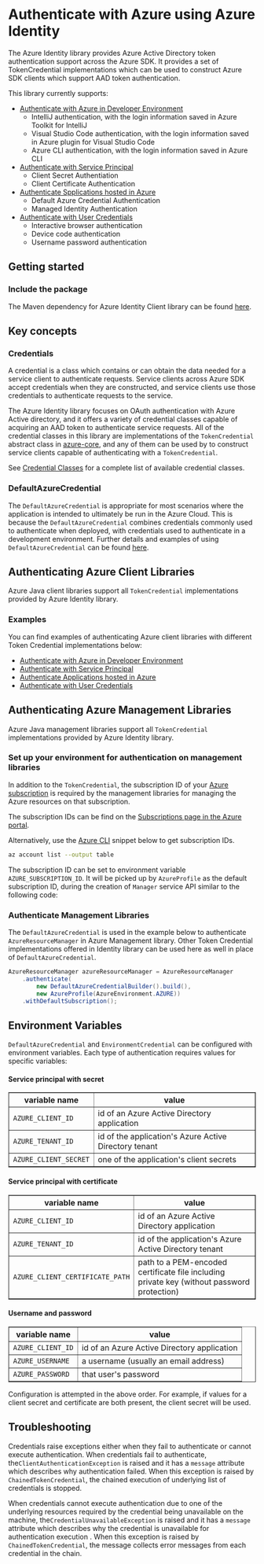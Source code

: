 # Authenticate with Azure using Azure Identity

The Azure Identity library provides Azure Active Directory token authentication support across the Azure SDK. It provides a set of TokenCredential implementations which can be used to construct Azure SDK clients which support AAD token authentication.

This library currently supports:
- [Authenticate with Azure in Developer Environment](./identity_env_auth.md)
    * IntelliJ authentication, with the login information saved in Azure Toolkit for IntelliJ
    * Visual Studio Code authentication, with the login information saved in Azure plugin for Visual Studio Code
    * Azure CLI authentication, with the login information saved in Azure CLI
- [Authenticate with Service Principal](./identity_service_principal_auth.md)
    * Client Secret Authentiation
    * Client Certificate Authentication
- [Authenticate Spplications hosted in Azure](./identity_azure_hosted_auth.md)
    * Default Azure Credential Authentication
    * Managed Identity Authentication
- [Authenticate with User Credentials](./identity_user_auth.md)
    * Interactive browser authentication
    * Device code authentication
    * Username password authentication

## Getting started
### Include the package

The Maven dependency for Azure Identity Client library can be found [here](https://search.maven.org/artifact/com.azure/azure-identity).

## Key concepts
### Credentials

A credential is a class which contains or can obtain the data needed for a service client to authenticate requests. Service clients across Azure SDK accept credentials when they are constructed, and service clients use those credentials to authenticate requests to the service. 

The Azure Identity library focuses on OAuth authentication with Azure Active directory, and it offers a variety of credential classes capable of acquiring an AAD token to authenticate service requests. All of the credential classes in this library are implementations of the `TokenCredential` abstract class in [azure-core][azure_core_library], and any of them can be used by to construct service clients capable of authenticating with a `TokenCredential`. 

See [Credential Classes](#credential-classes) for a complete list of available credential classes.

### DefaultAzureCredential
The `DefaultAzureCredential` is appropriate for most scenarios where the application is intended to ultimately be run in the Azure Cloud. This is because the `DefaultAzureCredential` combines credentials commonly used to authenticate when deployed, with credentials used to authenticate in a development environment. Further details and examples of using `DefaultAzureCredential` can be found [here](identity_azure_hosted_auth.md#default-azure-credential).

## Authenticating Azure Client Libraries

Azure Java client libraries support all `TokenCredential` implementations provided by Azure Identity library.

### Examples
You can find examples of authenticating Azure client libraries with different Token Credential implementations below:

* [Authenticate with Azure in Developer Environment](./identity_env_auth.md)
* [Authenticate with Service Principal](./identity_service_principal_auth.md)
* [Authenticate Applications hosted in Azure](./identity_azure_hosted_auth.md)
* [Authenticate with User Credentials](./identity_user_auth.md)


## Authenticating Azure Management Libraries

Azure Java management libraries support all `TokenCredential` implementations provided by Azure Identity library.

### Set up your environment for authentication on management libraries

In addition to the `TokenCredential`, the subscription ID of your [Azure subscription](https://docs.microsoft.com/learn/modules/create-an-azure-account/4-multiple-subscriptions) is required by the management libraries for managing the Azure resources on that subscription.

The subscription IDs can be find on the [Subscriptions page in the Azure portal](https://portal.azure.com/#blade/Microsoft_Azure_Billing/SubscriptionsBlade).

Alternatively, use the [Azure CLI][azure_cli] snippet below to get subscription IDs.

```bash
az account list --output table
```

The subscription ID can be set to environment variable `AZURE_SUBSCRIPTION_ID`.
It will be picked up by `AzureProfile` as the default subscription ID, during the creation of `Manager` service API similar to the following code: 

### Authenticate Management Libraries
The `DefaultAzureCredential` is used in the example below to authenticate `AzureResourceManager` in Azure Management library. Other Token Credential implementations offered in Identity library can be used here as well in place of `DefaultAzureCredential`.

```java
AzureResourceManager azureResourceManager = AzureResourceManager
    .authenticate(
        new DefaultAzureCredentialBuilder().build(),
        new AzureProfile(AzureEnvironment.AZURE))
    .withDefaultSubscription();
```

## Environment Variables
`DefaultAzureCredential` and `EnvironmentCredential` can be configured with environment variables. Each type of authentication requires values for specific variables:

#### Service principal with secret
<table border="1" width="100%">
<thead>
<tr>
<th>variable name</th>
<th>value</th>
</tr>
</thead>
<tbody>
<tr>
<td><code>AZURE_CLIENT_ID</code></td>
<td>id of an Azure Active Directory application</td>
</tr>
<tr>
<td><code>AZURE_TENANT_ID</code></td>
<td>id of the application's Azure Active Directory tenant</td>
</tr>
<tr>
<td><code>AZURE_CLIENT_SECRET</code></td>
<td>one of the application's client secrets</td>
</tr>
</tbody>
</table>

#### Service principal with certificate
<table border="1" width="100%">
<thead>
<tr>
<th>variable name</th>
<th>value</th>
</tr>
</thead>
<tbody>
<tr>
<td><code>AZURE_CLIENT_ID</code></td>
<td>id of an Azure Active Directory application</td>
</tr>
<tr>
<td><code>AZURE_TENANT_ID</code></td>
<td>id of the application's Azure Active Directory tenant</td>
</tr>
<tr>
<td><code>AZURE_CLIENT_CERTIFICATE_PATH</code></td>
<td>path to a PEM-encoded certificate file including private key (without password protection)</td>
</tr>
</tbody>
</table>

#### Username and password
<table border="1" width="100%">
<thead>
<tr>
<th>variable name</th>
<th>value</th>
</tr>
</thead>
<tbody>
<tr>
<td><code>AZURE_CLIENT_ID</code></td>
<td>id of an Azure Active Directory application</td>
</tr>
<tr>
<td><code>AZURE_USERNAME</code></td>
<td>a username (usually an email address)</td>
</tr>
<tr>
<td><code>AZURE_PASSWORD</code></td>
<td>that user's password</td>
</tr>
</tbody>
</table>

Configuration is attempted in the above order. For example, if values for a client secret and certificate are both present, the client secret will be used.

## Troubleshooting
Credentials raise exceptions either when they fail to authenticate or cannot execute authentication.
When credentials fail to authenticate, the`ClientAuthenticationException` is raised and it has a `message` attribute which
describes why authentication failed. When this exception is raised by `ChainedTokenCredential`, the chained execution of underlying list of credentials is stopped.

When credentials cannot execute authentication due to one of the underlying resources required by the credential being unavailable on the machine, the`CredentialUnavailableException` is raised and it has a `message` attribute which
describes why the credential is unavailable for authentication execution . When this exception is raised by `ChainedTokenCredential`, the message collects error messages from each credential in the chain.


<!-- LINKS -->
[azure_cli]: https://docs.microsoft.com/cli/azure
[azure_sub]: https://azure.microsoft.com/free/
[source]: https://github.com/Azure/azure-sdk-for-java/tree/master/sdk/identity/azure-identity
[aad_doc]: https://docs.microsoft.com/azure/active-directory/
[code_of_conduct]: https://opensource.microsoft.com/codeofconduct/
[keys_client_library]: https://github.com/Azure/azure-sdk-for-java/tree/master/sdk/keyvault/azure-security-keyvault-keys
[logging]: https://github.com/Azure/azure-sdk-for-java/wiki/Logging-with-Azure-SDK
[secrets_client_library]: https://github.com/Azure/azure-sdk-for-java/tree/master/sdk/keyvault/azure-security-keyvault-secrets
[eventhubs_client_library]: https://github.com/Azure/azure-sdk-for-java/tree/master/sdk/eventhubs/azure-messaging-eventhubs
[azure_core_library]: https://github.com/Azure/azure-sdk-for-java/tree/master/sdk/core
[javadoc]: https://azure.github.io/azure-sdk-for-java
[jdk_link]: https://docs.microsoft.com/java/azure/jdk/?view=azure-java-stable


